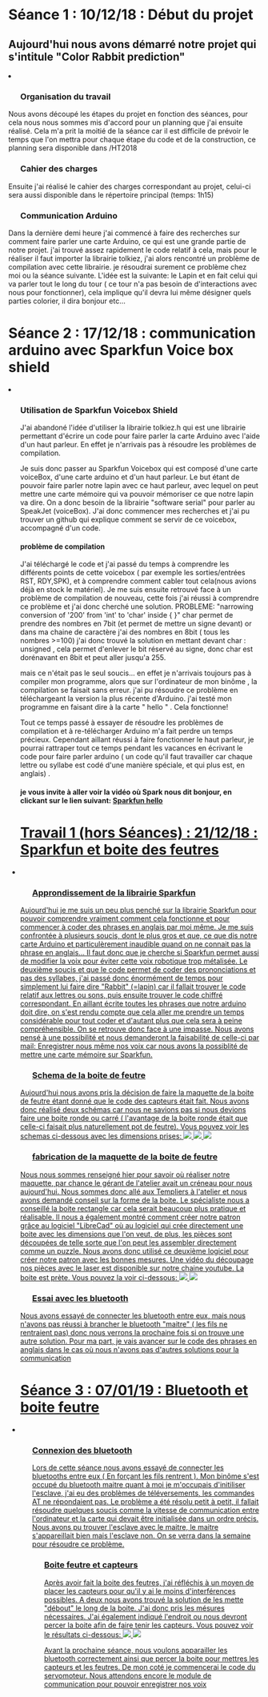 <h1>Séance 1 : 10/12/18 : Début du projet</h1>
<h2> Aujourd'hui nous avons démarré notre projet qui s'intitule "Color Rabbit prediction"</h2>
 <li>
  <ul><h3> Organisation du travail </h3></ul>
     <p>Nous avons découpé les étapes du projet en fonction des séances, pour cela nous nous sommes mis d'accord pour un planning que j'ai ensuite réalisé. Cela m'a prit la moitié de la séance car il est difficile de prévoir le temps que l'on mettra pour chaque étape du code et de la construction, ce planning sera disponible dans /HT2018 </p>
 
 <ul><h3>Cahier des charges</h3></ul>
  <p>Ensuite j'ai réalisé le cahier des charges correspondant au projet, celui-ci sera aussi disponible dans le répertoire principal (temps: 1h15) </p>
  
  <ul><h3> Communication Arduino </h3></ul>
  <p>Dans la dernière demi heure j'ai commencé à faire des recherches sur comment faire parler une carte Arduino, ce qui est une grande partie de notre projet. j'ai trouvé assez rapidement le code relatif à cela, mais pour le réaliser il faut importer la librairie tolkiez, j'ai alors rencontré un problème de compilation avec cette librairie. je résoudrai surement ce problème chez moi ou la séance suivante. L'idée est la suivante: le Lapin et en fait celui qui va parler tout le long du tour ( ce tour n'a pas besoin de d'interactions avec nous pour fonctionner), cela implique qu'il devra lui même désigner quels parties colorier, il dira bonjour etc... </p>
  </li>

<h1>Séance 2 : 17/12/18 : communication arduino avec Sparkfun Voice box shield</h1>
<li>
<ul><h3> Utilisation de Sparkfun Voicebox Shield </h3>
<p> J'ai abandoné l'idée d'utiliser la librairie tolkiez.h qui est une librairie permettant d'écrire un code pour faire parler la carte Arduino avec l'aide d'un haut parleur. En effet je n'arrivais pas à résoudre les problèmes de compilation.

Je suis donc passer au Sparkfun Voicebox qui est composé d'une carte voiceBox, d'une carte arduino et d'un haut parleur. Le but étant de pouvoir faire parler notre lapin avec ce haut parleur, avec lequel on peut mettre une carte mémoire qui va pouvoir mémoriser ce que notre lapin va dire. On a donc besoin de la librairie "software serial" pour parler au SpeakJet (voiceBox). J'ai donc commencer mes recherches et j'ai pu trouver un github qui explique comment se servir de ce voicebox, accompagné d'un code. </p>

<h4> problème de compilation </h4>
<p> J'ai téléchargé le code et j'ai passé du temps à comprendre les différents points de cette voicebox ( par exemple les sorties/entrées RST, RDY,SPK), et à comprendre comment cabler tout cela(nous avions déjà en stock le matériel).
Je me suis ensuite retrouvé face à un problème de compilation de nouveau, cette fois j'ai réussi à comprendre ce problème et j'ai donc cherché une solution. PROBLEME: "narrowing conversion of '200' from 'int' to 'char' inside { }" char permet de prendre des nombres en 7bit (et permet de mettre un signe devant) or dans ma chaine de caractère j'ai des nombres en 8bit ( tous les nombres >=100) j'ai donc trouvé la solution en mettant devant char : unsigned , cela permet d'enlever le bit réservé au signe, donc char est dorénavant en 8bit et peut aller jusqu'a 255. </p>

<p> mais ce n'était pas le seul soucis... en effet je n'arrivais toujours pas à compiler mon programme, alors que sur l'ordinateur de mon binôme , la compilation se faisait sans erreur. j'ai pu résoudre ce problème en téléchargeant la version la plus récente d'Arduino. j'ai testé mon programme en faisant dire à la carte " hello " . Cela fonctionne! </p>

<p> Tout ce temps passé à essayer de résoudre les problèmes de compilation et à re-télécharger Arduino m'a fait perdre un temps précieux. Cependant aillant réussi à faire fonctionner le haut parleur, je pourrai rattraper tout ce temps pendant les vacances en écrivant le code pour faire parler arduino ( un code qu'il faut travailler car chaque lettre ou syllabe est codé d'une manière spéciale, et qui plus est, en anglais) . </p>

<h4> je vous invite à aller voir la vidéo où Spark nous dit bonjour, en clickant sur le lien suivant: <a href="https://www.youtube.com/watch?v=zQq6gc-LgdA"/> Sparkfun hello </h4> </li>

<h1>Travail 1 (hors Séances) : 21/12/18 : Sparkfun et boite des feutres</h1>
<li>
 <ul><h3> Approndissement de la librairie Sparkfun </h3></ul>
 <p> Aujourd'hui je me suis un peu plus penché sur la librairie Sparkfun pour pouvoir comprendre vraiment comment cela fonctionne et pour commencer à coder des phrases en anglais par moi même. Je me suis confrontée à plusieurs soucis, dont le plus gros et que, ce que dis notre carte Arduino et particulèrement inaudible quand on ne connait pas la phrase en anglais... Il faut donc que je cherche si Sparkfun permet aussi de modifier la voix pour éviter cette voix robotique trop métalisée. Le deuxième soucis et que le code permet de coder des prononciations et pas des syllabes, j'ai passé donc énormément de temps pour simplement lui faire dire "Rabbit" (=lapin) car il fallait trouver le code relatif aux lettres ou sons, puis ensuite trouver le code chiffré correspondant. En aillant écrite toutes les phrases que notre arduino doit dire, on s'est rendu compte que cela aller me prendre un temps considérable pour tout coder et d'autant plus que cela sera à peine compréhensible. On se retrouve donc face à une impasse. 
Nous avons pensé à une possibilité et nous demanderont la faisabilité de celle-ci par mail:
   Enregistrer nous même nos voix car nous avons la possiblité de mettre une carte mémoire sur Sparkfun. </p>

 <ul><h3> Schema de la boite de feutre </h3></ul>  
 <p> Aujourd'hui nous avons pris la décision de faire la maquette de la boite de feutre étant donné que le code des capteurs était fait.
 Nous avons donc réalisé deux schémas car nous ne savions pas si nous devions faire une boite ronde ou carré ( l'avantage de la boite ronde était que celle-ci faisait plus naturellement pot de feutre). Vous pouvez voir les schemas ci-dessous avec les dimensions prises:
 
 <img src= ../Ressources/schema_boite_feutre_rectangle.JPG>
 <img src= ../Ressources/schema_boite_feutre_ronde.JPG>
 <img src= ../Ressources/schema_boite_feutre_ronde_2.JPG> </p>
 
 <ul><h3> fabrication de la maquette de la boite de feutre </h3></ul> 
 <p> Nous nous sommes renseigné hier pour savoir où réaliser notre maquette, par chance le gérant de l'atelier avait un créneau pour nous aujourd'hui. Nous sommes donc allé aux Templiers à l'atelier et nous avons demandé conseil sur la forme de la boite. Le spécialiste nous a conseillé la boite rectangle car cela serait beaucoup plus pratique et réalisable. Il nous a également montré comment créer notre patron grâce au logiciel "LibreCad" où au logiciel qui crée directement une boite avec les dimensions que l'on veut, de plus, les pièces sont découpées de telle sorte que l'on peut les assembler directement comme un puzzle.  Nous avons donc utilisé ce deuxième logiciel pour créer notre patron avec les bonnes mesures. Une vidéo du découpage nos pièces avec le laser est disponible sur notre chaine youtube. La boite est prète. Vous pouvez la voir ci-dessous:
 
 <img src= ../Ressources/boite_feutre_1.JPG>
 <img src= ../Ressources/boite_feutre_2.JPG> </p>
 
 <ul><h3> Essai avec les bluetooth </h3></ul> 
 <p> Nous avons essayé de connecter les bluetooth entre eux, mais nous n'avons pas réussi à brancher le bluetooth "maitre" ( les fils ne rentraient pas) donc nous verrons la prochaine fois si on trouve une autre solution. 
 Pour ma part, je vais avancer sur le code des phrases en anglais dans le cas où nous n'avons pas d'autres solutions pour la communication </p>
  </li>
<h1>Séance 3 : 07/01/19 : Bluetooth et boite feutre</h1>
<li>
<ul><h3> Connexion des bluetooth </h3>
 <p> Lors de cette séance nous avons essayé de connecter les bluetooths entre eux ( En forçant les fils rentrent ). Mon binôme s'est occupé du bluetooth maitre quant à moi je m'occupais d'initiliser l'esclave, j'ai eu des problèmes de téléversements, les commandes AT ne répondaient pas. Le problème a été résolu petit à petit, il fallait résoudre quelques soucis comme la vitesse de communication entre l'ordinateur et la carte qui devait être initialisée dans un ordre précis. Nous avons pu trouver l'esclave avec le maitre, le maitre s'appareillait bien mais l'esclave non. On se verra dans la semaine pour résoudre ce problème. </p>
 
 <ul><h3> Boite feutre et capteurs </h3>
 <p> Après avoir fait la boite des feutres, j'ai réfléchis à un moyen de placer les capteurs pour qu'il y ai le moins d'interférences possibles. A deux nous avons trouvé la solution de les mette "débout" le long de la boite. J'ai donc pris les mésures nécessaires. J'ai également indiqué l'endroit ou nous devront percer la boite afin de faire tenir les capteurs. Vous pouvez voir le résultats ci-dessous:
  <img src= ../Ressources/dessin_capteurs_boite.JPG>
  <img src= ../Ressources/position_capteurs.JPG> </p>
 
 <p> Avant la prochaine séance, nous voulons apparailler les bluetooth correctement ainsi que percer la boite pour mettres les capteurs et les feutres. De mon coté je commencerai le code du servomoteur.
Nous attendons encore le module de communication pour pouvoir enregistrer nos voix</p>
